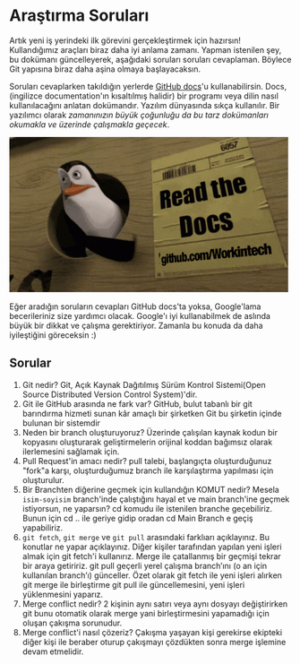 # Araştırma Soruları

Artık yeni iş yerindeki ilk görevini gerçekleştirmek için hazırsın! Kullandığımız araçları biraz daha iyi anlama zamanı. Yapman istenilen şey, bu dokümanı güncelleyerek, aşağıdaki soruları soruları cevaplaman. Böylece Git yapısına biraz daha aşina olmaya başlayacaksın.

Soruları cevaplarken takıldığın yerlerde [GitHub docs](https://docs.github.com/en)'u kullanabilirsin. Docs, (ingilizce documentation'ın kısaltılmış halidir) bir programı veya dilin nasıl kullanılacağını anlatan dokümandır. Yazılım dünyasında sıkça kullanılır. Bir yazılımcı olarak _zamanınızın büyük çoğunluğu da bu tarz dokümanları okumakla ve üzerinde çalışmakla geçecek_.

![READ THE DOCS](https://github.com/Workintech/FSWeb-S1G1-Projesi-Web-Development-Projesi-icin-Git/blob/main/read-the-docs-wit.gif?raw=true)

Eğer aradığın soruların cevapları GitHub docs'ta yoksa, Google'lama becerileriniz size yardımcı olacak. Google'ı iyi kullanabilmek de aslında büyük bir dikkat ve çalışma gerektiriyor. Zamanla bu konuda da daha iyileştiğini göreceksin :)

## Sorular

1. Git nedir?
Git, Açık Kaynak Dağıtılmış Sürüm Kontrol Sistemi(Open Source Distributed Version Control System)'dir.
2. Git ile GitHub arasında ne fark var?
GitHub, bulut tabanlı bir git barındırma hizmeti sunan kâr amaçlı bir şirketken Git bu şirketin içinde bulunan bir sistemdir
3. Neden bir branch oluşturuyoruz?
 Üzerinde çalışılan kaynak kodun bir kopyasını oluşturarak geliştirmelerin orijinal koddan bağımsız olarak ilerlemesini sağlamak için.
4. Pull Request'in amacı nedir?
pull talebi, başlangıçta oluşturduğunuz "fork"a karşı, oluşturduğumuz branch ile karşılaştırma yapılması için oluşturulur.
5. Bir Branchten diğerine geçmek için kullandığın KOMUT nedir? Mesela `isim-soyisim` branch'inde çalıştığını hayal et ve main branch'ine geçmek istiyorsun, ne yaparsın?
cd komudu ile istenilen branche geçebiliriz. Bunun için cd .. ile geriye gidip oradan cd Main Branch e geçiş yapabiliriz.
6. `git fetch`, `git merge` ve `git pull` arasındaki farklıarı açıklayınız. Bu konutlar ne yapar açıklayınız.
Diğer kişiler tarafından yapılan yeni işleri almak için git fetch'i kullanırız. Merge ile çatallanmış bir geçmişi tekrar bir araya getiririz. git pull geçerli yerel çalışma branch’ını (o an için kullanılan branch’ı) günceller. Özet olarak git fetch ile yeni işleri alırken git merge ile birleştirme git pull ile güncellemesini, yeni işleri yüklenmesini yaparız. 
7. Merge conflict nedir?
2 kişinin aynı satırı veya aynı dosyayı değiştirirken git bunu otomatik olarak merge yani birleştirmesini yapamadığı için oluşan çakışma sorunudur.
8. Merge conflict'i nasıl çözeriz?
Çakışma yaşayan kişi gerekirse ekipteki diğer kişi ile beraber oturup çakışmayı çözdükten sonra merge işlemine devam etmelidir.